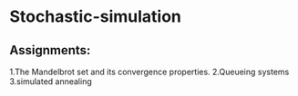 # Stochastic-simulation


## Assignments:

1.The Mandelbrot set and its convergence properties.
2.Queueing systems
3.simulated annealing

